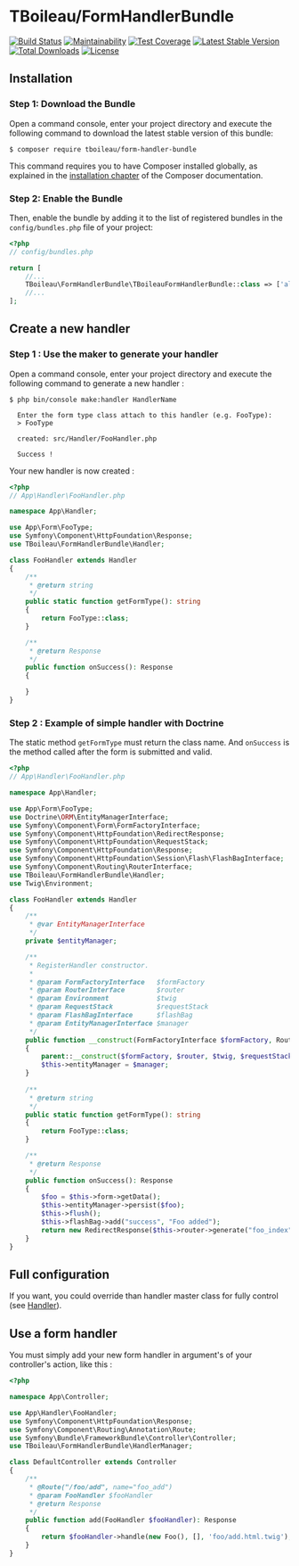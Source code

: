 # TBoileau/FormHandlerBundle

[![Build Status](https://travis-ci.org/TBoileau/FormHandlerBundle.svg?branch=master)](https://travis-ci.org/TBoileau/FormHandlerBundle) 
[![Maintainability](https://api.codeclimate.com/v1/badges/ee1e8f121f70b75a7712/maintainability)](https://codeclimate.com/github/TBoileau/FormHandlerBundle/maintainability) 
[![Test Coverage](https://api.codeclimate.com/v1/badges/ee1e8f121f70b75a7712/test_coverage)](https://codeclimate.com/github/TBoileau/FormHandlerBundle/test_coverage) 
[![Latest Stable Version](https://poser.pugx.org/tboileau/form-handler-bundle/v/stable)](https://packagist.org/packages/tboileau/form-handler-bundle)
[![Total Downloads](https://poser.pugx.org/tboileau/form-handler-bundle/downloads)](https://packagist.org/packages/tboileau/form-handler-bundle)
[![License](https://poser.pugx.org/tboileau/form-handler-bundle/license)](https://packagist.org/packages/tboileau/form-handler-bundle)

## Installation

### Step 1: Download the Bundle

Open a command console, enter your project directory and execute the
following command to download the latest stable version of this bundle:

```console
$ composer require tboileau/form-handler-bundle
```

This command requires you to have Composer installed globally, as explained
in the [installation chapter](https://getcomposer.org/doc/00-intro.md)
of the Composer documentation.

### Step 2: Enable the Bundle

Then, enable the bundle by adding it to the list of registered bundles
in the `config/bundles.php` file of your project:

```php
<?php
// config/bundles.php

return [
    //...
    TBoileau\FormHandlerBundle\TBoileauFormHandlerBundle::class => ['all' => true],
    //...
];

```

## Create a new handler

### Step 1 : Use the maker to generate your handler

Open a command console, enter your project directory and execute the following command to generate a new handler :

```console
$ php bin/console make:handler HandlerName

  Enter the form type class attach to this handler (e.g. FooType):
  > FooType
  
  created: src/Handler/FooHandler.php

  Success !
```

Your new handler is now created :

```php
<?php
// App\Handler\FooHandler.php

namespace App\Handler;

use App\Form\FooType;
use Symfony\Component\HttpFoundation\Response;
use TBoileau\FormHandlerBundle\Handler;

class FooHandler extends Handler
{
    /**
     * @return string
     */
    public static function getFormType(): string
    {
        return FooType::class;
    }

    /**
     * @return Response
     */
    public function onSuccess(): Response
    {

    }
}
```

### Step 2 : Example of simple handler with Doctrine

The static method `getFormType` must return the class name. And `onSuccess` is the method called after the form is submitted and valid.

```php
<?php
// App\Handler\FooHandler.php

namespace App\Handler;

use App\Form\FooType;
use Doctrine\ORM\EntityManagerInterface;
use Symfony\Component\Form\FormFactoryInterface;
use Symfony\Component\HttpFoundation\RedirectResponse;
use Symfony\Component\HttpFoundation\RequestStack;
use Symfony\Component\HttpFoundation\Response;
use Symfony\Component\HttpFoundation\Session\Flash\FlashBagInterface;
use Symfony\Component\Routing\RouterInterface;
use TBoileau\FormHandlerBundle\Handler;
use Twig\Environment;

class FooHandler extends Handler
{
    /**
     * @var EntityManagerInterface
     */
    private $entityManager;

    /**
     * RegisterHandler constructor.
     *
     * @param FormFactoryInterface   $formFactory
     * @param RouterInterface        $router
     * @param Environment            $twig
     * @param RequestStack           $requestStack
     * @param FlashBagInterface      $flashBag
     * @param EntityManagerInterface $manager
     */
    public function __construct(FormFactoryInterface $formFactory, RouterInterface $router, Environment $twig, RequestStack $requestStack, FlashBagInterface $flashBag, EntityManagerInterface $manager)
    {
        parent::__construct($formFactory, $router, $twig, $requestStack, $flashBag);
        $this->entityManager = $manager;
    }
    
    /**
     * @return string
     */
    public static function getFormType(): string
    {
        return FooType::class;
    }

    /**
     * @return Response
     */
    public function onSuccess(): Response
    {
        $foo = $this->form->getData();
        $this->entityManager->persist($foo);
        $this->flush();
        $this->flashBag->add("success", "Foo added");
        return new RedirectResponse($this->router->generate("foo_index"));
    }
}
```

## Full configuration

If you want, you could override than handler master class for fully control (see [Handler](src/Handler.php)).

## Use a form handler

You must simply add your new form handler in argument's of your controller's action, like this :

```php
<?php

namespace App\Controller;

use App\Handler\FooHandler;
use Symfony\Component\HttpFoundation\Response;
use Symfony\Component\Routing\Annotation\Route;
use Symfony\Bundle\FrameworkBundle\Controller\Controller;
use TBoileau\FormHandlerBundle\HandlerManager;

class DefaultController extends Controller
{
    /**
     * @Route("/foo/add", name="foo_add")
     * @param FooHandler $fooHandler 
     * @return Response
     */
    public function add(FooHandler $fooHandler): Response
    {
        return $fooHandler->handle(new Foo(), [], 'foo/add.html.twig');
    }
}
```
